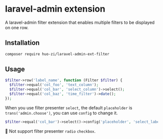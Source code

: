 laravel-admin extension
======
A laravel-admin filter extension that enables multiple filters to be displayed on one row.

## Installation

```bash
composer require huo-zi/laravel-admin-ext-filter
```

## Usage
```php
$filter->row('label_name', function (Filter $filter) {
  $filter->equal('col_foo', 'text_column');
  $filter->equal('col_bar', 'select_column')->select();
  $filter->equal('col_baz', 'time_filter')->date();
});
```
When you use filter presenter `select`, the default `placeholder` is `trans('admin.choose')`, you can use `config` to change it.
```php
$filter->equal('col_bar')->select()->config('placeholder', 'select_label');
```


:rotating_light: Not support filter presenter `radio` `checkbox`.
